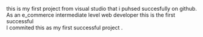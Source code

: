 this is my first project from visual studio that i puhsed succesfully on github.
As an e_commerce intermediate level web  developer this is the first successful  
I commited this as my first successful project .
